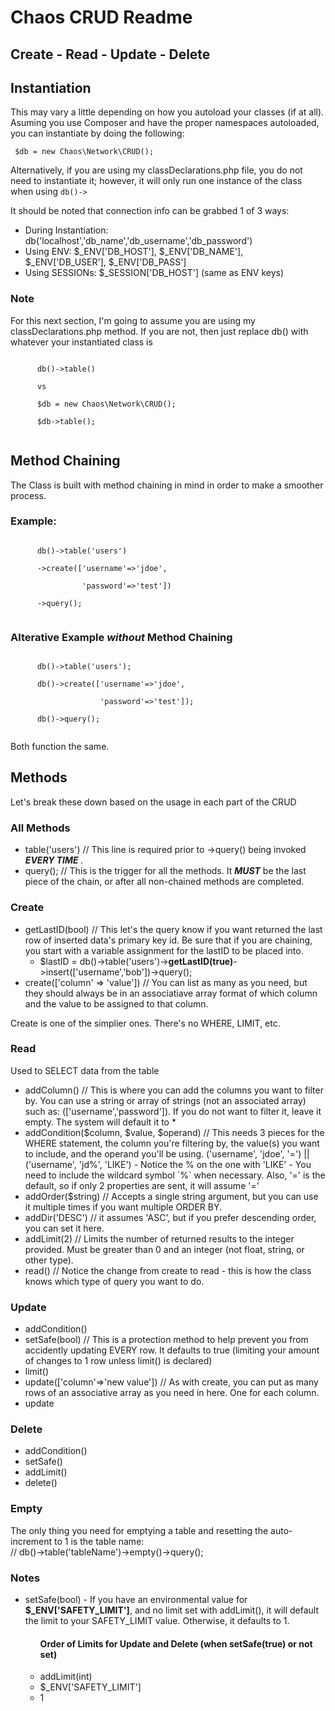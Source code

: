 <!DOCTYPE html>
<html lang="en">
  <head>
    <meta charset="UTF-8" />
    <meta name="viewport" content="width=device-width, initial-scale=1.0" />
    <title>Chaos CRUD Readme</title>
    <style>
      :root {
        font-size: 1.1rem;
      }
    </style>
  </head>
  <body>
    <h1>Chaos CRUD Readme</h1>
    <h2>Create - Read - Update - Delete</h2>
    <h2>Instantiation</h2>
    <p>
      This may vary a little depending on how you autoload your classes (if at
      all). Asuming you use Composer and have the proper namespaces autoloaded,
      you can instantiate by doing the following:
    </p>
    <code> $db = new Chaos\Network\CRUD(); </code>
    <p>
      Alternatively, if you are using my classDeclarations.php file, you do not
      need to instantiate it; however, it will only run one instance of the
      class when using <code>db()-></code>
    </p>
    <p>
      It should be noted that connection info can be grabbed 1 of 3 ways:
      <ul>
        <li>During Instantiation: db('localhost','db_name','db_username','db_password')</li>
        <li>Using ENV: $_ENV['DB_HOST'], $_ENV['DB_NAME'], $_ENV['DB_USER'], $_ENV['DB_PASS']</li>
        <li>Using SESSIONs: $_SESSION['DB_HOST'] (same as ENV keys)</li>
      </ul>
    </p>
    <h3>Note</h3>
    <p>
      For this next section, I'm going to assume you are using my
      classDeclarations.php method. If you are not, then just replace db() with
      whatever your instantiated class is
    </p>
    <code>
      db()->table()<br />
      vs<br />
      $db = new Chaos\Network\CRUD();<br />
      $db->table();
    </code>
    <h2>Method Chaining</h2>
    <p>
      The Class is built with method chaining in mind in order to make a
      smoother process.
    </p>
    <h3>Example:</h3>
    <code>
      db()->table('users')<br />
      ->create(['username'=>'jdoe',<br />
      &nbsp;&nbsp;&nbsp;&nbsp;&nbsp;&nbsp;&nbsp;&nbsp;&nbsp;&nbsp;'password'=>'test'])<br />
      ->query();
    </code>
    <h3>Alterative Example <em>without</em> Method Chaining</h3>
    <code>
      db()->table('users');<br />
      db()->create(['username'=>'jdoe',<br />
      &nbsp;&nbsp;&nbsp;&nbsp;&nbsp;&nbsp;&nbsp;&nbsp;&nbsp;&nbsp;&nbsp;&nbsp;&nbsp;&nbsp;'password'=>'test']);<br />
      db()->query();
    </code>
    <p>Both function the same.</p>
    <h2>Methods</h2>
    <p>Let's break these down based on the usage in each part of the CRUD</p>
    <h3>All Methods</h3>
    <ul>
      <li>
        table('users') // This line is required prior to ->query() being invoked
        <strong> <em> EVERY TIME </em> </strong>.
      </li>
      <li>
        query(); // This is the trigger for all the methods. It
        <strong><em>MUST</em></strong> be the last piece of the chain, or after
        all non-chained methods are completed.
      </li>
    </ul>
    <h3>Create</h3>
    <ul>
      <li>
        getLastID(bool) // This let's the query know if you want returned the
        last row of inserted data's primary key id. Be sure that if you are
        chaining, you start with a variable assignment for the lastID to be
        placed into.
        <ul>
          <li>
            $lastID =
            db()->table('users')-><strong>getLastID(true)</strong>->insert(['username','bob'])->query();
          </li>
        </ul>
      </li>
      <li>
        create(['column' => 'value']) // You can list as many as you need, but
        they should always be in an associatiave array format of which column
        and the value to be assigned to that column.
      </li>
    </ul>
    <p>Create is one of the simplier ones. There's no WHERE, LIMIT, etc.</p>
    <h3>Read</h3>
    <p>Used to SELECT data from the table</p>
    <ul>
      <li>
        addColumn() // This is where you can add the columns you want to filter
        by. You can use a string or array of strings (not an associated array)
        such as: (['username','password']). If you do not want to filter it,
        leave it empty. The system will default it to *
      </li>
      <li>
        addCondition($column, $value, $operand) // This needs 3 pieces for the
        WHERE statement, the column you're filtering by, the value(s) you want
        to include, and the operand you'll be using. ('username', 'jdoe', '=')
        || ('username', 'jd%', 'LIKE') - Notice the % on the one with 'LIKE' -
        You need to include the wildcard symbol `%` when necessary. Also, '=' is
        the default, so if only 2 properties are sent, it will assume '='
      </li>
      <li>
        addOrder($string) // Accepts a single string argument, but you can use
        it multiple times if you want multiple ORDER BY.
      </li>
      <li>
        addDir('DESC') // it assumes 'ASC', but if you prefer descending order,
        you can set it here.
      </li>
      <li>
        addLimit(2) // Limits the number of returned results to the integer
        provided. Must be greater than 0 and an integer (not float, string, or
        other type).
      </li>
      <li>
        read() // Notice the change from create to read - this is how the class
        knows which type of query you want to do.
      </li>
    </ul>
    <h3>Update</h3>
    <ul>
      <li>addCondition()</li>
      <li>
        setSafe(bool) // This is a protection method to help prevent you from
        accidently updating EVERY row. It defaults to true (limiting your amount
        of changes to 1 row unless limit() is declared)
      </li>
      <li>limit()</li>
      <li>
        update(['column'=>'new value']) // As with create, you can put as many
        rows of an associative array as you need in here. One for each column.
      </li>
      <li>update</li>
    </ul>
    <h3>Delete</h3>
    <ul>
      <li>addCondition()</li>
      <li>setSafe()</li>
      <li>addLimit()</li>
      <li>delete()</li>
    </ul>
    <h3>Empty</h3>
    <p>
      The only thing you need for emptying a table and resetting the auto-increment to 1 is the table name:<br>
      // db()->table('tableName')->empty()->query();
    </p>
    <h3>Notes</h3>
    <ul>
      <li>
        setSafe(bool) - If you have an environmental value for
        <strong>$_ENV['SAFETY_LIMIT']</strong>, and no limit set with
        addLimit(), it will default the limit to your SAFETY_LIMIT value.
        Otherwise, it defaults to 1.
      </li>
      <ul>
        <h4>Order of Limits for Update and Delete (when setSafe(true) or not set)</h4>
        <li>addLimit(int)</li>
        <li>$_ENV['SAFETY_LIMIT']</li>
        <li>1</li>
      </ul>
    </ul>
  </body>
</html>